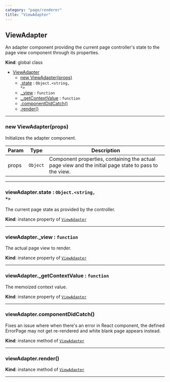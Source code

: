```yaml
---
category: "page/renderer"
title: "ViewAdapter"
---
```


## ViewAdapter&nbsp;<a name="ViewAdapter" href="https://github.com/seznam/ima/tree/17.0.0-rc.0/page/renderer/ViewAdapter.js#L19" target="_blank"><span class="icon"><i class="fas fa-external-link-alt fa-xs"></i></span></a>
An adapter component providing the current page controller's state to the
page view component through its properties.

**Kind**: global class  

* [ViewAdapter](#ViewAdapter)
    * [new ViewAdapter(props)](#new_ViewAdapter_new)
    * [.state](#ViewAdapter+state) : <code>Object.&lt;string, \*&gt;</code>
    * [._view](#ViewAdapter+_view) : <code>function</code>
    * [._getContextValue](#ViewAdapter+_getContextValue) : <code>function</code>
    * [.componentDidCatch()](#ViewAdapter+componentDidCatch)
    * [.render()](#ViewAdapter+render)


* * *

### new ViewAdapter(props)&nbsp;<a name="new_ViewAdapter_new"></a>
Initializes the adapter component.


| Param | Type | Description |
| --- | --- | --- |
| props | <code>Object</code> | Component properties, containing the actual page view        and the initial page state to pass to the view. |


* * *

### viewAdapter.state : <code>Object.&lt;string, \*&gt;</code>&nbsp;<a name="ViewAdapter+state" href="https://github.com/seznam/ima/tree/17.0.0-rc.0/page/renderer/ViewAdapter.js#L27" target="_blank"><span class="icon"><i class="fas fa-external-link-alt fa-xs"></i></span></a>
The current page state as provided by the controller.

**Kind**: instance property of [<code>ViewAdapter</code>](#ViewAdapter)  

* * *

### viewAdapter.\_view : <code>function</code>&nbsp;<a name="ViewAdapter+_view" href="https://github.com/seznam/ima/tree/17.0.0-rc.0/page/renderer/ViewAdapter.js#L34" target="_blank"><span class="icon"><i class="fas fa-external-link-alt fa-xs"></i></span></a>
The actual page view to render.

**Kind**: instance property of [<code>ViewAdapter</code>](#ViewAdapter)  

* * *

### viewAdapter.\_getContextValue : <code>function</code>&nbsp;<a name="ViewAdapter+_getContextValue" href="https://github.com/seznam/ima/tree/17.0.0-rc.0/page/renderer/ViewAdapter.js#L41" target="_blank"><span class="icon"><i class="fas fa-external-link-alt fa-xs"></i></span></a>
The memoized context value.

**Kind**: instance property of [<code>ViewAdapter</code>](#ViewAdapter)  

* * *

### viewAdapter.componentDidCatch()&nbsp;<a name="ViewAdapter+componentDidCatch" href="https://github.com/seznam/ima/tree/17.0.0-rc.0/page/renderer/ViewAdapter.js#L53" target="_blank"><span class="icon"><i class="fas fa-external-link-alt fa-xs"></i></span></a>
Fixes an issue where when there's an error in React component,
the defined ErrorPage may not get re-rendered and white
blank page appears instead.

**Kind**: instance method of [<code>ViewAdapter</code>](#ViewAdapter)  

* * *

### viewAdapter.render()&nbsp;<a name="ViewAdapter+render" href="https://github.com/seznam/ima/tree/17.0.0-rc.0/page/renderer/ViewAdapter.js#L58" target="_blank"><span class="icon"><i class="fas fa-external-link-alt fa-xs"></i></span></a>
**Kind**: instance method of [<code>ViewAdapter</code>](#ViewAdapter)  

* * *

